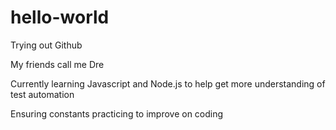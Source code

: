 # hello-world

Trying out Github

My friends call me Dre

Currently learning Javascript and Node.js to help get more understanding of test automation

Ensuring constants practicing to improve on coding
